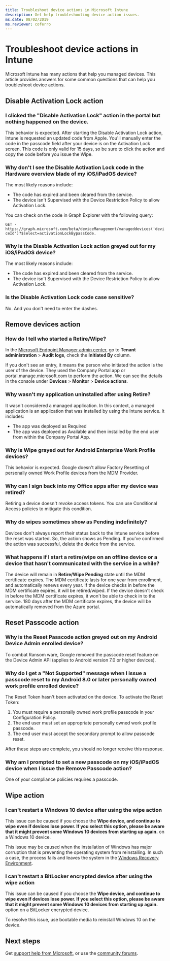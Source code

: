 ```yaml
---
title: Troubleshoot device actions in Microsoft Intune
description: Get help troubleshooting device action issues.
ms.date: 08/02/2019
ms.reviewer: coferro
---
```

# Troubleshoot device actions in Intune

Microsoft Intune has many actions that help you managed devices. This article provides answers for some common questions that can help you troubleshoot device actions.

## Disable Activation Lock action

### I clicked the "Disable Activation Lock" action in the portal but nothing happened on the device.

This behavior is expected. After starting the Disable Activation Lock action, Intune is requested an updated code from Apple. You'll manually enter the code in the passcode field after your device is on the Activation Lock screen. This code is only valid for 15 days, so be sure to click the action and copy the code before you issue the Wipe.

### Why don't I see the Disable Activation Lock code in the Hardware overview blade of my iOS/iPadOS device?

The most likely reasons include:

- The code has expired and been cleared from the service.
- The device isn't Supervised with the Device Restriction Policy to allow Activation Lock.

You can check on the code in Graph Explorer with the following query:

```GET - https://graph.microsoft.com/beta/deviceManagement/manageddevices('deviceId')?$select=activationLockBypassCode.```

### Why is the Disable Activation Lock action greyed out for my iOS/iPadOS device?

The most likely reasons include:

- The code has expired and been cleared from the service.
- The device isn't Supervised with the Device Restriction Policy to allow Activation Lock.

### Is the Disable Activation Lock code case sensitive?

No. And you don't need to enter the dashes.

## Remove devices action

### How do I tell who started a Retire/Wipe?

In the [Microsoft Endpoint Manager admin center](https://go.microsoft.com/fwlink/?linkid=2109431), go to **Tenant administration** > **Audit logs**, check the **Initiated By** column.

If you don't see an entry, it means the person who initiated the action is the user of the device. They used the Company Portal app or portal.manage.microsoft.com to perform the action. We can see the details in the console under **Devices** > **Monitor** > **Device actions**. 

### Why wasn't my application uninstalled after using Retire?

It wasn't considered a managed application. In this context, a managed application is an application that was installed by using the Intune service. It includes:

- The app was deployed as Required
- The app was deployed as Available and then installed by the end user from within the Company Portal App.

### Why is Wipe grayed out for Android Enterprise Work Profile devices?

This behavior is expected. Google doesn't allow Factory Resetting of personally owned Work Profile devices from the MDM Provider.

### Why can I sign back into my Office apps after my device was retired?

Retiring a device doesn't revoke access tokens. You can use Conditional Access policies to mitigate this condition.

### Why do wipes sometimes show as Pending indefinitely?

Devices don't always report their status back to the Intune service before the reset was started. So, the action shows as Pending. If you've confirmed the action was successful, delete the device from the service.

### What happens if I start a retire/wipe on an offline device or a device that hasn't communicated with the service in a while?

The device will remain in **Retire/Wipe Pending** state until the MDM certificate expires. The MDM certificate lasts for one year from enrollment, and automatically renews every year. If the device checks in before the MDM certificate expires, it will be retired/wiped. If the device doesn't check in before the MDM certificate expires, it won't be able to check in to the service. 180 days after the MDM certificate expires, the device will be automatically removed from the Azure portal.

## Reset Passcode action

### Why is the Reset Passcode action greyed out on my Android Device Admin enrolled device?

To combat Ransom ware, Google removed the  passcode reset feature on the Device Admin API (applies to Android version 7.0 or higher devices).

### Why do I get a "Not Supported" message when I issue a passcode reset to my Android 8.0 or later personally owned work profile enrolled device?

The Reset Token hasn't been activated on the device. To activate the Reset Token:

1. You must require a personally owned work profile passcode in your Configuration Policy.
2. The end user must set an appropriate personally owned work profile passcode.
3. The end user must accept the secondary prompt to allow passcode reset.

After these steps are complete, you should no longer receive this response.

### Why am I prompted to set a new passcode on my iOS/iPadOS device when I issue the Remove Passcode action?

One of your compliance policies requires a passcode.

## Wipe action

### I can't restart a Windows 10 device after using the wipe action

This issue can be caused if you choose the **Wipe device, and continue to wipe even if devices lose power. If you select this option, please be aware that it might prevent some Windows 10 devices from starting up again.** on a Windows 10 device.

This issue may be caused when the installation of Windows has major corruption that is preventing the operating system from reinstalling. In such a case, the process fails and leaves the system in the [Windows Recovery Environment](/windows-hardware/manufacture/desktop/windows-recovery-environment--windows-re--technical-reference).

### I can't restart a BitLocker encrypted device after using the wipe action

This issue can be caused if you choose the **Wipe device, and continue to wipe even if devices lose power. If you select this option, please be aware that it might prevent some Windows 10 devices from starting up again.** option on a BitLocker encrypted device.

To resolve this issue, use bootable media to reinstall Windows 10 on the device.

## Next steps

Get [support help from Microsoft](/mem/get-support), or use the [community forums](/answers/products/mem).
